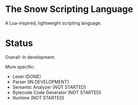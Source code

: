 # The Snow Scripting Language

A Lua-inspired, lightweight scripting language.

# Status

Overall: In development.

More specific:
- Lexer (DONE)
- Parser (IN DEVELOPMENT)
- Semantic Analyzer (NOT STARTED)
- Bytecode Code Generator (NOT STARTED)
- Runtime (NOT STARTED)
